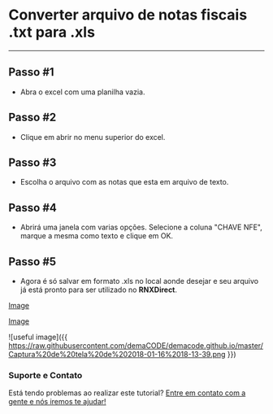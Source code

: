 # Converter arquivo de notas fiscais .txt para .xls
-------

## Passo #1

- Abra o excel com uma planilha vazia.

## Passo #2

- Clique em abrir no menu superior do excel.

## Passo #3

- Escolha o arquivo com as notas que esta em arquivo de texto.

## Passo #4

- Abrirá uma janela com varias opções. Selecione a coluna "CHAVE NFE", marque a mesma como texto e clique em OK.

## Passo #5

- Agora é só salvar em formato .xls no local aonde desejar e seu arquivo já está pronto para ser utilizado no **RNXDirect**.

[Image](https://raw.githubusercontent.com/demaCODE/demacode.github.io/master/Captura%20de%20tela%20de%202018-01-16%2018-13-39.png)

[Image](https://raw.githubusercontent.com/demaCODE/demacode.github.io/master/Captura%20de%20tela%20de%202018-01-16%2018-13-39.png)

![useful image]({{ https://raw.githubusercontent.com/demaCODE/demacode.github.io/master/Captura%20de%20tela%20de%202018-01-16%2018-13-39.png }})

### Suporte e Contato

Está tendo problemas ao realizar este tutorial? [Entre em contato com a gente e nós iremos te ajudar!](http://demacode.com.br)
